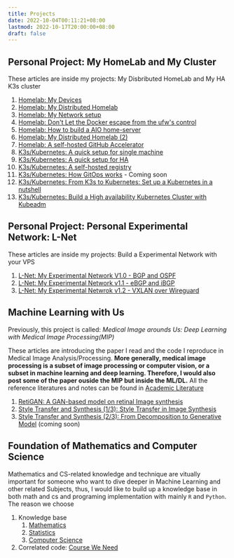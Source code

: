 ```yaml
---
title: Projects
date: 2022-10-04T00:11:21+08:00
lastmod: 2022-10-17T20:00:00+08:00
draft: false
---
```


## Personal Project: My HomeLab and My Cluster

These articles  are inside my projects: My Disbributed HomeLab and My HA K3s cluster 

1. [Homelab: My Devices](/post/tech/my-homelab-1)
2. [Homelab: My Distributed Homelab](/post/my-homelab-2)
3. [Homelab: My Network setup](/post/tech/my-homelab-3)
4. [Homelab: Don't Let the Docker escape from the ufw's control](/post/tech/my-home-lab-4)
5. [Homelab: How to build a AIO home-server](/post/tech/my-homelab-5)
6. [Homelab: My Distributed Homelab (2)](/post/tech/my-homelab-6)
7. [Homelab: A self-hosted GitHub Accelerator](/post/tech/my-homelab-extra-1)
7. [K3s/Kubernetes: A quick setup for single machine](/post/tech/k3s-setup-1)
8. [K3s/Kubernetes: A quick setup for HA](/post/tech/k3s-setup-2)
9. [K3s/Kubernetes: A self-hosted registry](/post/tech/k3s-setup-extra-1)
10. [K3s/Kubernetes: How GitOps works](/post/tech/k3s-setup-3) - Coming soon
11. [K3s/Kubernetes: From K3s to Kubernetes: Set up a Kubernetes in a nutshell](/post/tech/k8s-setup-1)
12. [K3s/Kubernetes: Build a High availability Kubernetes Cluster with Kubeadm](/post/tech/k8s-setup-2)

## Personal Project: Personal Experimental Network: L-Net

These articles are inside my projects: Build a Experimental Network with your VPS

1. [L-Net: My Experimental Network V1.0 - BGP and OSPF](/post/tech/lnet-1)
2. [L-Net: My Experimental Network v1.1 - eBGP and iBGP](/post/tech/lnet-2)
3. [L-Net: My Experimental Netwrok v1.2 - VXLAN over Wireguard](/post/tech/lnet-3)

## Machine Learning with Us

Previously, this project is called: *Medical Image arounds Us: Deep Learning with Medical Image Processing(MIP)*

These articles are introducing the paper I read and the code I reproduce in Medical Image Analysis/Processing. **More generally, medical image processing is a subset of image processing or computer vision, or a subset in machine learning and deep learning. Therefore, I would also post some of the paper ouside the MIP but inside the ML/DL.** All the reference literatures and notes can be found in [Academic Literature](https://wiki.cklau.cc/x/CgCf)
 
1. [RetiGAN: A GAN-based model on retinal Image synthesis](/post/sci/cv-retigan-1)
2. [Style Transfer and Synthesis (1/3): Style Transfer in Image Synthesis](/post/sci/dl-gan-1)
3. [Style Transfer and Synthesis (2/3): From Decomposition to Generative Model](/post/sci/dl-gan-2) (coming soon)

## Foundation of Mathematics and Computer Science

Mathematics and CS-related knowledge and technique are vitually important for someone who want to dive deeper in Machine Learning and other related Subjects, thus, I would like to build up a knowledge base in both math and cs and programing implementation with mainly `R` and `Python`.
The reason we choose
1. Knowledge base
    1. [Mathematics](/post/math/)
    2. [Statistics](/post/stat/)
    3. [Computer Science](/post/comp/)
2. Correlated code: [Course We Need](https://git.cklau.cc/terenceliu/MSC)